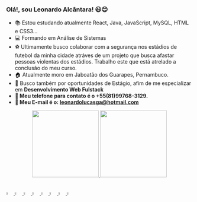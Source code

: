 ### Olá!, sou Leonardo Alcântara! 😃😊

-   📚   Estou estudando atualmente React, Java, JavaScript, MySQL, HTML e CSS3...
- 	💻   Formando em Análise de Sistemas
-   ⚽   Ultimamente busco colaborar com a segurança nos estádios de futebol da minha cidade
          atráves de um projeto que busca afastar pessoas violentas dos estádios. Trabalho este que está atrelado a conclusão do meu curso.
-   🏠   Atualmente moro em Jaboatão dos Guarapes, Pernambuco.     
-   💼   Busco também por oportunidades de Estágio, afim de me especializar em <Strong> Desenvolvimento Web Fulstack<Strong/>
-   📱    Meu telefone para contato é o +55(81)99768-3129.
-   📧   Meu E-mail é o: leonardolucasga@hotmail.com

<div align="center">
  <a href="  <a href="https://github.com/leonardolucasga">
  <img height="180em" src="https://github-readme-stats.vercel.app/api?username=leonardolucasga&show_icons=true&theme=dark&include_all_commits=true&count_private=true"/>
  <img height="180em" src="https://github-readme-stats.vercel.app/api/top-langs/?username=leonardolucasga&layout=compact&langs_count=7&theme=dark"/>
</div>

##
<img width="4%" src="https://cdn.jsdelivr.net/gh/devicons/devicon/icons/git/git-original.svg">
<img width="4%" src="https://cdn.jsdelivr.net/gh/devicons/devicon/icons/github/github-original.svg">   
<img width="4%" src="https://cdn.jsdelivr.net/gh/devicons/devicon/icons/html5/html5-original.svg">  
<img width="4%" src="https://cdn.jsdelivr.net/gh/devicons/devicon/icons/javascript/javascript-original.svg">  
<img width="4%" src="https://cdn.jsdelivr.net/gh/devicons/devicon/icons/css3/css3-original.svg">  
<img width="4%" src="https://cdn.jsdelivr.net/gh/devicons/devicon/icons/typescript/typescript-original.svg">
<img width="4%" src="https://cdn.jsdelivr.net/gh/devicons/devicon/icons/nodejs/nodejs-original.svg">
<img width="4%" src="https://cdn.jsdelivr.net/gh/devicons/devicon/icons/java/java-original.svg">

